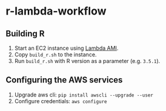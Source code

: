 # r-lambda-workflow

## Building R

1. Start an EC2 instance using [Lambda AMI](https://console.aws.amazon.com/ec2/v2/home?region=us-east-1#Images:visibility=public-images;search=amzn-ami-hvm-2017.03.1.20170812-x86_64-gp2;sort=name).
2. Copy `build_r.sh` to the instance.
3. Run `build_r.sh` with R version as a parameter (e.g. `3.5.1`).

## Configuring the AWS services

1. Upgrade aws cli: `pip install awscli --upgrade --user`
2. Configure credentials: `aws configure`

